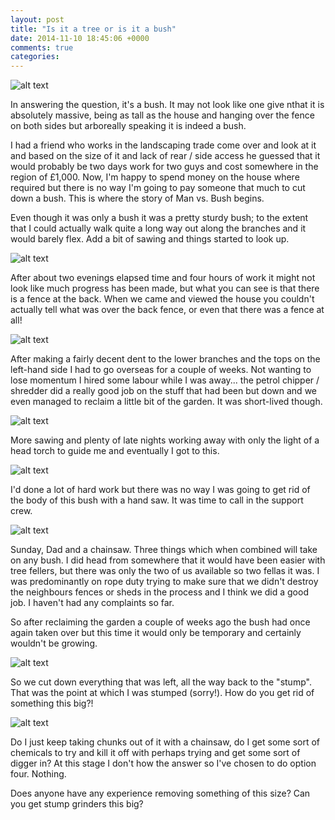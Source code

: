 ```yaml
---
layout: post
title: "Is it a tree or is it a bush"
date: 2014-11-10 18:45:06 +0000
comments: true
categories: 
---
```


![alt text](https://allenar.github.com/images/IMG_21.JPG "Before")

In answering the question, it's a bush. It may not look like one give nthat it is absolutely massive, being as tall as the house and hanging over the fence on both sides but arboreally speaking it is indeed a bush.

I had a friend who works in the landscaping trade come over and look at it and based on the size of it and lack of rear / side access he guessed that it would probably be two days work for two guys and cost somewhere in the region of £1,000. Now, I'm happy to spend money on the house where required but there is no way I'm going to pay someone that much to cut down a bush. This is where the story of Man vs. Bush begins.

Even though it was only a bush it was a pretty sturdy bush; to the extent that I could actually walk quite a long way out along the branches and it would barely flex. Add a bit of sawing and things started to look up.

![alt text](https://allenar.github.com/images/IMG_022.JPG "Man Plus Saw")

After about two evenings elapsed time and four hours of work it might not look like much progress has been made, but what you can see is that there is a fence at the back. When we came and viewed the house you couldn't actually tell what was over the back fence, or even that there was a fence at all!

![alt text](https://allenar.github.com/images/IMG_023.JPG "Beware the Foreman!")

After making a fairly decent dent to the lower branches and the tops on the left-hand side I had to go overseas for a couple of weeks. Not wanting to lose momentum I hired some labour while I was away... the petrol chipper / shredder did a really good job on the stuff that had been but down and we even managed to reclaim a little bit of the garden. It was short-lived though.

![alt text](https://allenar.github.com/images/IMG_024.JPG "Labour")

More sawing and plenty of late nights working away with only the light of a head torch to guide me and eventually I got to this.

![alt text](https://allenar.github.com/images/IMG_025.JPG "Getting There")

I'd done a lot of hard work but there was no way I was going to get rid of the body of this bush with a hand saw. It was time to call in the support crew.

![alt text](https://allenar/github.com/images/IMG_026.JPG "Tree Fellas")

Sunday, Dad and a chainsaw. Three things which when combined will take on any bush. I did head from somewhere that it would have been easier with tree fellers, but there was only the two of us available so two fellas it was. I was predominantly on rope duty trying to make sure that we didn't destroy the neighbours fences or sheds in the process and I think we did a good job. I haven't had any complaints so far.

So after reclaiming the garden a couple of weeks ago the bush had once again taken over but this time it would only be temporary and certainly wouldn't be growing.

![alt text](https://allenar.github.com/images/IMG_027.JPG "Piles")

So we cut down everything that was left, all the way back to the "stump". That was the point at which I was stumped (sorry!). How do you get rid of something this big?!

![alt text](https://allenar.github.com/images/IMG_028.JPG "Stumped")

Do I just keep taking chunks out of it with a chainsaw, do I get some sort of chemicals to try and kill it off with perhaps trying and get some sort of digger in? At this stage I don't how the answer so I've chosen to do option four. Nothing.

Does anyone have any experience removing something of this size? Can  you get stump grinders this big?
